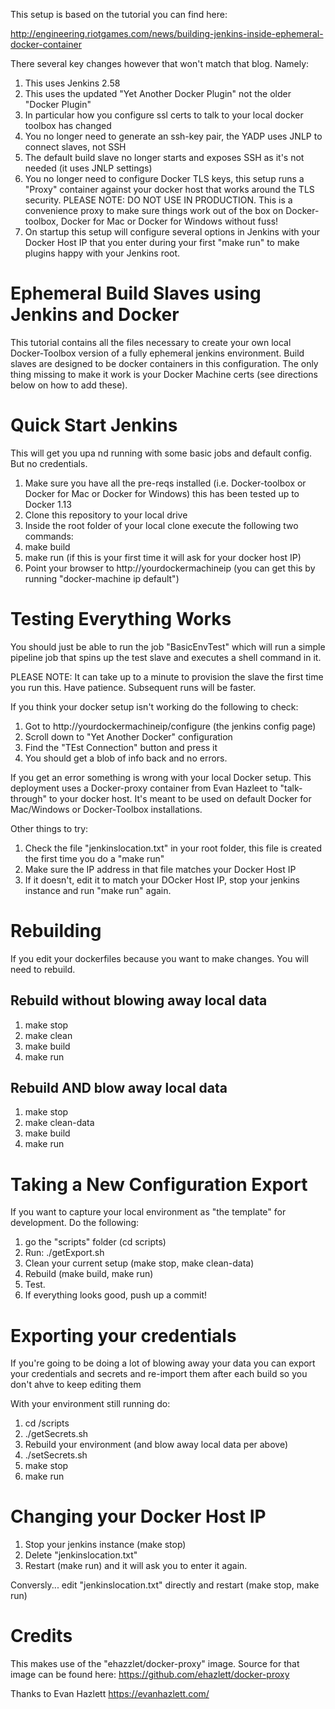 This setup is based on the tutorial you can find here:

http://engineering.riotgames.com/news/building-jenkins-inside-ephemeral-docker-container

There several key changes however that won't match that blog. Namely:

1. This uses Jenkins 2.58
2. This uses the updated "Yet Another Docker Plugin" not the older "Docker Plugin"
  1. In particular how you configure ssl certs to talk to your local docker toolbox has changed
  2. You no longer need to generate an ssh-key pair, the YADP uses JNLP to connect slaves, not SSH
3. The default build slave no longer starts and exposes SSH as it's not needed (it uses JNLP settings)
4. You no longer need to configure Docker TLS keys, this setup runs a "Proxy" container against your docker host that works around the TLS security. PLEASE NOTE: DO NOT USE IN PRODUCTION. This is a convenience proxy to make sure things work out of the box on Docker-toolbox, Docker for Mac or Docker for Windows without fuss!
5. On startup this setup will configure several options in Jenkins with your Docker Host IP that you enter during your first "make run" to make plugins happy with your Jenkins root.

# Ephemeral Build Slaves using Jenkins and Docker

This tutorial contains all the files necessary to create your own local Docker-Toolbox version of a fully ephemeral jenkins environment.  Build slaves are designed to
be docker containers in this configuration. The only thing missing to make it work is your Docker Machine certs (see directions below on how to add these).

# Quick Start Jenkins

This will get you upa nd running with some basic jobs and default config. But no credentials. 

1. Make sure you have all the pre-reqs installed (i.e. Docker-toolbox or Docker for Mac or Docker for Windows) this has been tested up to Docker 1.13
2. Clone this repository to your local drive
3. Inside the root folder of your local clone execute the following two commands:
  1. make build
  2. make run (if this is your first time it will ask for your docker host IP)
4. Point your browser to http://yourdockermachineip (you can get this by running "docker-machine ip default")

# Testing Everything Works

You should just be able to run the job "BasicEnvTest" which will run a simple pipeline job that spins up the test slave and executes a shell command in it.

PLEASE NOTE: It can take up to a minute to provision the slave the first time you run this. Have patience. Subsequent runs will be faster.

If you think your docker setup isn't working do the following to check:

1. Got to http://yourdockermachineip/configure (the jenkins config page)
2. Scroll down to "Yet Another Docker" configuration
3. Find the "TEst Connection" button and press it
4. You should get a blob of info back and no errors.

If you get an error something is wrong with your local Docker setup. This deployment uses a Docker-proxy container from Evan Hazleet to "talk-through" to your docker host. It's meant to be used on default Docker for Mac/Windows or Docker-Toolbox installations.

Other things to try:

1. Check the file "jenkinslocation.txt" in your root folder, this file is created the first time you do a "make run"
2. Make sure the IP address in that file matches your Docker Host IP
3. If it doesn't, edit it to match your DOcker Host IP, stop your jenkins instance and run "make run" again.

# Rebuilding

If you edit your dockerfiles because you want to make changes. You will need to rebuild.

## Rebuild without blowing away local data

1. make stop
2. make clean
3. make build
4. make run

## Rebuild AND blow away local data

1. make stop
2. make clean-data
3. make build
4. make run

# Taking a New Configuration Export

If you want to capture your local environment as "the template" for development. Do the following:

1. go the "scripts" folder (cd scripts)
2. Run: ./getExport.sh
3. Clean your current setup (make stop, make clean-data)
4. Rebuild (make build, make run)
5. Test. 
6. If everything looks good, push up a commit!


# Exporting your credentials

If you're going to be doing a lot of blowing away your data you can export your credentials and secrets and re-import them after each build so you don't ahve to keep editing them

With your environment still running do:

1. cd /scripts
2. ./getSecrets.sh
3. Rebuild your environment (and blow away local data per above)
4. ./setSecrets.sh
5. make stop
6. make run

# Changing your Docker Host IP

1. Stop your jenkins instance (make stop)
2. Delete "jenkinslocation.txt"
3. Restart (make run) and it will ask you to enter it again.

Conversly... edit "jenkinslocation.txt" directly and restart (make stop, make run)

# Credits

This makes use of the "ehazzlet/docker-proxy" image. Source for that image can be found here: https://github.com/ehazlett/docker-proxy

Thanks to Evan Hazlett https://evanhazlett.com/
















